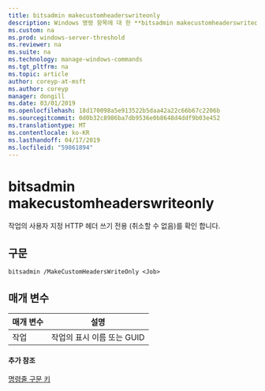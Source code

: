 ```yaml
---
title: bitsadmin makecustomheaderswriteonly
description: Windows 명령 항목에 대 한 **bitsadmin makecustomheaderswriteonly** -작업의 사용자 지정 HTTP 헤더 쓰기 전용 (취소할 수 없음)를 확인 합니다.
ms.custom: na
ms.prod: windows-server-threshold
ms.reviewer: na
ms.suite: na
ms.technology: manage-windows-commands
ms.tgt_pltfrm: na
ms.topic: article
author: coreyp-at-msft
ms.author: coreyp
manager: dongill
ms.date: 03/01/2019
ms.openlocfilehash: 18d170098a5e913522b5daa42a22c66b67c2206b
ms.sourcegitcommit: 0d0b32c8986ba7db9536e0b8648d4ddf9b03e452
ms.translationtype: MT
ms.contentlocale: ko-KR
ms.lasthandoff: 04/17/2019
ms.locfileid: "59861894"
---
```

# <a name="bitsadmin-makecustomheaderswriteonly"></a>bitsadmin makecustomheaderswriteonly

작업의 사용자 지정 HTTP 헤더 쓰기 전용 (취소할 수 없음)를 확인 합니다.

## <a name="syntax"></a>구문

```
bitsadmin /MakeCustomHeadersWriteOnly <Job>
```

## <a name="parameters"></a>매개 변수

|매개 변수|설명|
|---------|-----------|
|작업|작업의 표시 이름 또는 GUID|

#### <a name="additional-references"></a>추가 참조

[명령줄 구문 키](command-line-syntax-key.md)
